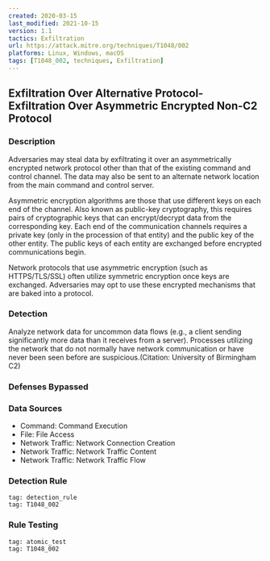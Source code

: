 ```yaml
---
created: 2020-03-15
last_modified: 2021-10-15
version: 1.1
tactics: Exfiltration
url: https://attack.mitre.org/techniques/T1048/002
platforms: Linux, Windows, macOS
tags: [T1048_002, techniques, Exfiltration]
---
```


## Exfiltration Over Alternative Protocol- Exfiltration Over Asymmetric Encrypted Non-C2 Protocol

### Description

Adversaries may steal data by exfiltrating it over an asymmetrically encrypted network protocol other than that of the existing command and control channel. The data may also be sent to an alternate network location from the main command and control server. 

Asymmetric encryption algorithms are those that use different keys on each end of the channel. Also known as public-key cryptography, this requires pairs of cryptographic keys that can encrypt/decrypt data from the corresponding key. Each end of the communication channels requires a private key (only in the procession of that entity) and the public key of the other entity. The public keys of each entity are exchanged before encrypted communications begin. 

Network protocols that use asymmetric encryption (such as HTTPS/TLS/SSL) often utilize symmetric encryption once keys are exchanged. Adversaries may opt to use these encrypted mechanisms that are baked into a protocol. 

### Detection

Analyze network data for uncommon data flows (e.g., a client sending significantly more data than it receives from a server). Processes utilizing the network that do not normally have network communication or have never been seen before are suspicious.(Citation: University of Birmingham C2) 

### Defenses Bypassed



### Data Sources

  - Command: Command Execution
  -  File: File Access
  -  Network Traffic: Network Connection Creation
  -  Network Traffic: Network Traffic Content
  -  Network Traffic: Network Traffic Flow
### Detection Rule

```query
tag: detection_rule
tag: T1048_002
```

### Rule Testing

```query
tag: atomic_test
tag: T1048_002
```
